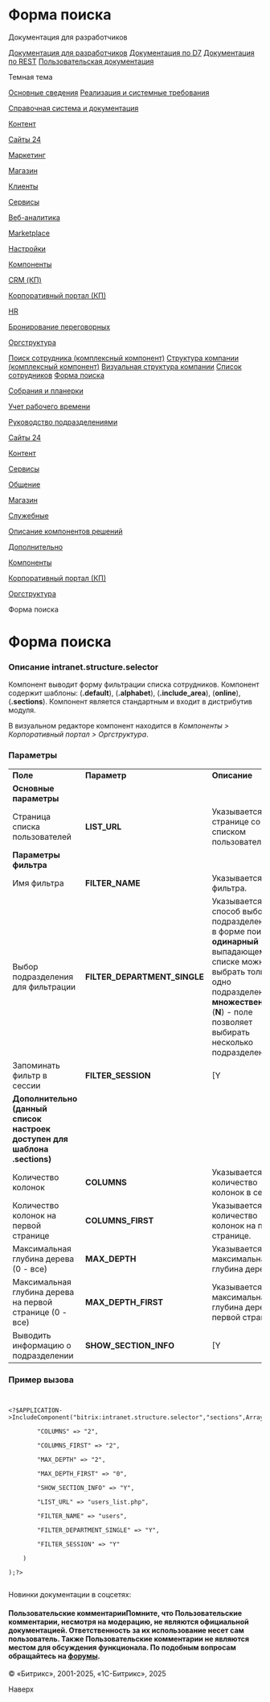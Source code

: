 # Форма поиска

Документация для разработчиков

[Документация для разработчиков](https://dev.1c-bitrix.ru/api_help/)
[Документация по D7](https://dev.1c-bitrix.ru/api_d7/)
[Документация по REST](https://dev.1c-bitrix.ru/rest_help/)
[Пользовательская документация](https://dev.1c-bitrix.ru/user_help/)

Темная тема

[Основные сведения](/user_help/index.php)
[Реализация и системные требования](/user_help/reqintro.php)

[Справочная система и документация](/user_help/help/index.php)

[Контент](/user_help/content/index.php)

[Сайты 24](/user_help/sites24/index.php)

[Маркетинг](/user_help/marketing/index.php)

[Магазин](/user_help/store/index.php)

[Клиенты](/user_help/clients/index.php)

[Сервисы](/user_help/service/index.php)

[Веб-аналитика](/user_help/statistic/index.php)

[Marketplace](/user_help/marketplace/index.php)

[Настройки](/user_help/settings/index.php)

[Компоненты](/user_help/components/index.php)

[CRM (КП)](/user_help/components/crm/index.php)

[Корпоративный портал (КП)](/user_help/components/intranet/index.php)

[HR](/user_help/components/intranet/intranet_user/index.php)

[Бронирование переговорных](/user_help/components/intranet/intranet_reserve/index.php)

[Оргструктура](/user_help/components/intranet/intranet_search/index.php)

[Поиск сотрудника (комплексный компонент)](/user_help/components/intranet/intranet_search/intranet_search.php)
[Структура компании (комплексный компонент)](/user_help/components/intranet/intranet_search/intranet_structure.php)
[Визуальная структура компании](/user_help/components/intranet/intranet_search/intranet_structure_visual.php)
[Список сотрудников](/user_help/components/intranet/intranet_search/intranet_structure_list.php)
[Форма поиска](/user_help/components/intranet/intranet_search/intranet_structure_selector.php)

[Собрания и планерки](/user_help/components/intranet/meetings/index.php)

[Учет рабочего времени](/user_help/components/intranet/timeman/index.php)

[Руководство подразделениями](/user_help/components/intranet/intranet_structure_head_user.php)

[Сайты 24](/user_help/components/landing/index.php)

[Контент](/user_help/components/content/index.php)

[Сервисы](/user_help/components/services/index.php)

[Общение](/user_help/components/obschenie/index.php)

[Магазин](/user_help/components/magazin/index.php)

[Служебные](/user_help/components/sluzhebnie/index.php)

[Описание компонентов решений](/user_help/description_decisions/index.php)

[Дополнительно](/user_help/additional/index.php)

[Компоненты](/user_help/components/index.php)

[Корпоративный портал (КП)](/user_help/components/intranet/index.php)

[Оргструктура](/user_help/components/intranet/intranet_search/index.php)

Форма поиска

# Форма поиска

### Описание **intranet.structure.selector**

Компонент выводит форму фильтрации списка сотрудников. Компонент содержит шаблоны: (**.default**), (**.alphabet**), (**.include\_area**), (**online**), (**.sections**). Компонент является стандартным и входит в дистрибутив модуля.

В визуальном редакторе компонент находится в *Компоненты > Корпоративный портал > Оргструктура*.

### Параметры

|  |  |  |
| --- | --- | --- |
| **Поле** | **Параметр** | **Описание** |
| **Основные параметры** | | |
| Страница списка пользователей | **LIST\_URL** | Указывается путь к странице со списком пользователей. |
| **Параметры фильтра** | | |
| Имя фильтра | **FILTER\_NAME** | Указывается имя фильтра. |
| Выбор подразделения для фильтрации | **FILTER\_DEPARTMENT\_SINGLE** | Указывается способ выбора подразделения(ий) в форме поиска:  * **одинарный** (**Y**) - в выпадающем списке можно выбрать только одно подразделение; * **множественный** (**N**) - поле позволяет выбирать несколько подразделений. |
| Запоминать фильтр в сессии | **FILTER\_SESSION** | [Y|N] При отмеченной опции введенные значения в поля формы поиска будут запоминаться системой. |
| **Дополнительно (данный список настроек доступен для шаблона **.sections**)** | | |
| Количество колонок | **COLUMNS** | Указывается количество колонок в секции. |
| Количество колонок на первой странице | **COLUMNS\_FIRST** | Указывается количество колонок на первой странице. |
| Максимальная глубина дерева (0 - все) | **MAX\_DEPTH** | Указывается максимальная глубина дерева. |
| Максимальная глубина дерева на первой странице (0 - все) | **MAX\_DEPTH\_FIRST** | Указывается максимальная глубина дерева на первой странице. |
| Выводить информацию о подразделении | **SHOW\_SECTION\_INFO** | [Y|N] При отмеченной опции в результах поиска будет выводиться информация о подразделении. |

### Пример вызова

```

<?$APPLICATION->IncludeComponent("bitrix:intranet.structure.selector","sections",Array(
		"COLUMNS" => "2",
		"COLUMNS_FIRST" => "2",
		"MAX_DEPTH" => "2",
		"MAX_DEPTH_FIRST" => "0",
		"SHOW_SECTION_INFO" => "Y",
		"LIST_URL" => "users_list.php", 
		"FILTER_NAME" => "users", 
		"FILTER_DEPARTMENT_SINGLE" => "Y", 
		"FILTER_SESSION" => "Y"
	)
);?>

```

Новинки документации в соцсетях:

#### Пользовательские комментарииПомните, что Пользовательские комментарии, несмотря на модерацию, не являются официальной документацией. Ответственность за их использование несет сам пользователь. Также Пользовательские комментарии не являются местом для обсуждения функционала. По подобным вопросам обращайтесь на [форумы](http://dev.1c-bitrix.ru/community/forums/group1/).

© «Битрикс», 2001-2025, «1С-Битрикс», 2025

Наверх